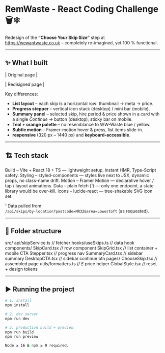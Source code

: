 # RemWaste - React Coding Challenge 🗑️⚛️

Redesign of the **“Choose Your Skip Size”** step at  
<https://wewantwaste.co.uk> – completely re-imagined, yet 100 % functional.

---

## ✨ What I built

| Original page |

| Redisigned page |

Key differences:

- **List layout** – each skip is a horizontal row: thumbnail → meta → price.
- **Progress stepper** – vertical icon stack (desktop) / mini bar (mobile).
- **Summary panel** – selected skip, hire period & price shown in a card with a single _Continue →_ button (desktop); sticky bar on mobile.
- **Teal + orange palette** – no resemblance to WW-Waste blue / yellow.
- **Subtle motion** – Framer-motion hover & press, list items slide-in.
- **responsive** (320 px – 1440 px) and **keyboard-accessible**.

---

## 🏗️ Tech stack

Build – Vite + React 18 + TS — lightweight setup, instant HMR, Type-Script safety.
Styling – styled-components — styles live next to JSX, dynamic props, no class-name drift.
Motion – Framer Motion — declarative hover / tap / layout animations.
Data – plain fetch (¹) — only one endpoint, a state library would be over-kill.
Icons – lucide-react — tree-shakable SVG icon set.

¹ Data pulled from  
`/api/skips/by-location?postcode=NR32&area=Lowestoft` (as requested).

---

## 📁 Folder structure

src/
api/skipService.ts // fetcher
hooks/useSkips.ts // data hook
components/
SkipCard.tsx // row component
SkipGrid.tsx // list container + mobile CTA
Stepper.tsx // progress nav
SummaryCard.tsx // sidebar summary
DesktopCTA.tsx // sidebar continue btn
pages/
ChooseSkip.tsx // assembled page
utils/formatters.ts // £ price helper
GlobalStyle.tsx // reset + design tokens

---

## ▶️ Running the project

```bash
# 1. install
npm install

# 2. dev server
npm run dev

# 3. production build + preview
npm run build
npm run preview

Node ≥ 16 & npm ≥ 9 required.
```

